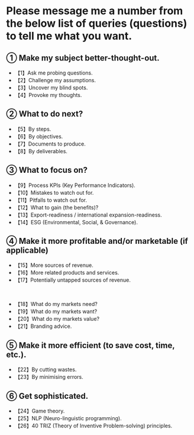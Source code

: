# Please message me a number from the below list of queries (questions) to tell me what you want.

## **① Make my subject better-thought-out.**

- 【1】Ask me probing questions.
- 【2】Challenge my assumptions.
- 【3】Uncover my blind spots.
- 【4】Provoke my thoughts.

## **② What to do next?**

- 【5】By steps.
- 【6】By objectives.
- 【7】Documents to produce.
- 【8】By deliverables.

## **③ What to focus on?**

- 【9】Process KPIs (Key Performance Indicators).
- 【10】Mistakes to watch out for.
- 【11】Pitfalls to watch out for.
- 【12】What to gain (the benefits)?
- 【13】Export-readiness / international expansion-readiness.
- 【14】ESG (Environmental, Social, & Governance).

## **④ Make it more profitable and/or marketable (if applicable)**
 
- 【15】More sources of revenue.
- 【16】More related products and services.
- 【17】Potentially untapped sources of revenue.

</br>

- 【18】What do my markets need?
- 【19】What do my markets want?
- 【20】What do my markets value? 
- 【21】Branding advice.

## **⑤ Make it more efficient (to save cost, time, etc.).**

- 【22】By cutting wastes.
- 【23】By minimising errors.

## **⑥ Get sophisticated.**

- 【24】Game theory.
- 【25】NLP (Neuro-linguistic programming).
- 【26】40 TRIZ (Theory of Inventive Problem-solving) principles.
